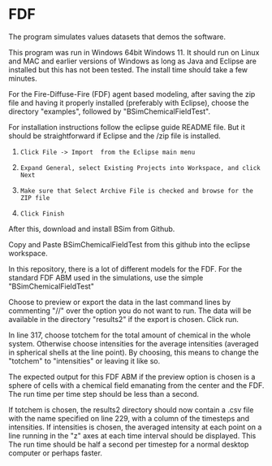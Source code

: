 # FDF
The program simulates values datasets that demos the software.

This program was run in Windows 64bit Windows 11. It should run on Linux and MAC and earlier versions of Windows as long as Java and Eclipse are installed but this has not been tested. The install time should take a few minutes.

For the Fire-Diffuse-Fire (FDF) agent based modeling, after saving the zip file and having it properly installed (preferably with Eclipse), choose the directory "examples", followed by "BSimChemicalFieldTest".

For installation instructions follow the eclipse guide README file. But it should be straightforward if Eclipse and the /zip file is installed.
1.     Click File -> Import  from the Eclipse main menu

2.     Expand General, select Existing Projects into Workspace, and click Next

3.     Make sure that Select Archive File is checked and browse for the ZIP file

4.     Click Finish

After this, download and install BSim from Github.

Copy and Paste BSimChemicalFieldTest from this github into the eclipse workspace.

In this repository, there is a lot of different models for the FDF. For the standard FDF ABM used in the simulations, use the simple "BSimChemicalFieldTest"

Choose to preview or export the data in the last command lines by commenting "//" over the option you do not want to run. The data will be available in the directory "results2" if the export is chosen. Click run.

In line 317, choose totchem for the total amount of chemical in the whole system. Otherwise choose intensities for the average intensities (averaged in spherical shells at the line point). By choosing, this means to change the "totchem" to "intensities" or leaving it like so.  

The expected output for this FDF ABM if the preview option is chosen is a sphere of cells with a chemical field emanating from the center and the FDF. The run time per time step should be less than a second.

If totchem is chosen, the results2 directory should now contain a .csv file with the name specified on line 229, with a column of the timesteps and intensities. If intensities is chosen, the averaged intensity at each point on a line running in the "z" axes at each time interval should be displayed. This 
The run time should be half a second per timestep for a normal desktop computer or perhaps faster.



